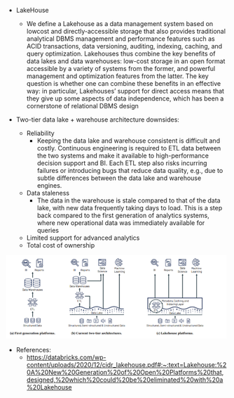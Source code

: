 * LakeHouse
    - We define a Lakehouse as a data management system based on lowcost and directly-accessible storage that also provides traditional analytical DBMS management and performance features such as ACID transactions, data versioning, auditing, indexing, caching, and query optimization. Lakehouses thus combine the key benefits of data lakes and data warehouses: low-cost storage in an open format accessible by a variety of systems from the former, and powerful management and optimization features from the latter. The key question is whether one can combine these benefits in an effective way: in particular, Lakehouses’ support for direct access means that they give up some aspects of data independence, which has been a cornerstone of relational DBMS design

* Two-tier data lake + warehouse architecture downsides:
    - Reliability
        - Keeping the data lake and warehouse consistent is
    difficult and costly. Continuous engineering is required to ETL data
    between the two systems and make it available to high-performance
    decision support and BI. Each ETL step also risks incurring failures
    or introducing bugs that reduce data quality, e.g., due to subtle
    differences between the data lake and warehouse engines.
    - Data staleness
        - The data in the warehouse is stale compared to
    that of the data lake, with new data frequently taking days to load.
    This is a step back compared to the first generation of analytics
    systems, where new operational data was immediately available for
    queries
    - Limited support for advanced analytics
    - Total cost of ownership

![alt](../img/data_platforms.png)  
- References:
    - https://databricks.com/wp-content/uploads/2020/12/cidr_lakehouse.pdf#:~:text=Lakehouse:%20A%20New%20Generation%20of%20Open%20Platforms%20that,designed,%20which%20could%20be%20eliminated%20with%20a%20Lakehouse
